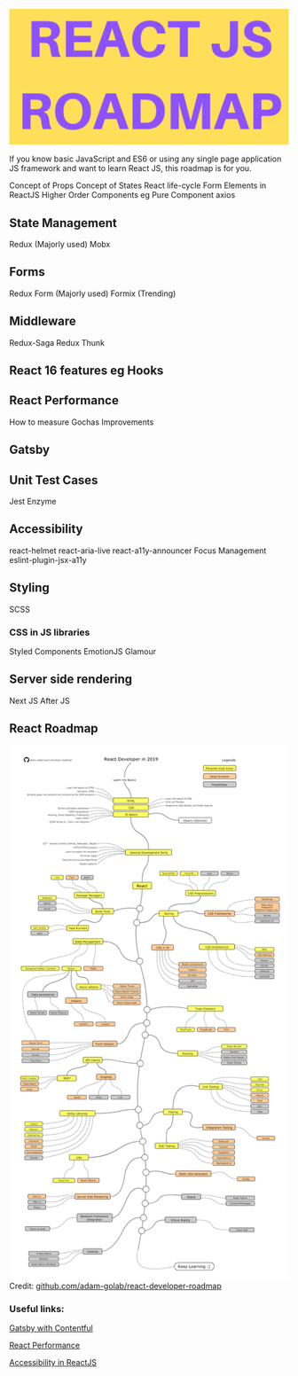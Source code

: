 ![alt text](https://github.com/balramsinghindia/reactjs-roadmap/blob/master/REACT%20ROADMAP%20(1)%20(1)%20(1).png?raw=true)

If you know basic JavaScript and ES6 or using any single page application JS framework and want to learn React JS, this roadmap is for you.


Concept of Props
Concept of States
React life-cycle
Form Elements in ReactJS
Higher Order Components eg Pure Component
axios

## State Management
Redux (Majorly used)
Mobx

## Forms
Redux Form (Majorly used)
Formix (Trending)

## Middleware
Redux-Saga
Redux Thunk

## React 16 features eg Hooks

## React Performance
How to measure
Gochas
Improvements

## Gatsby

## Unit Test Cases
Jest 
Enzyme

## Accessibility
react-helmet
react-aria-live
react-a11y-announcer
Focus Management
eslint-plugin-jsx-a11y

## Styling
SCSS
### CSS in JS libraries
Styled Components
EmotionJS
Glamour

## Server side rendering
Next JS
After JS

## React Roadmap

![alt text](https://github.com/balramsinghindia/reactjs-roadmap/blob/master/roadmap.png?raw=true)
Credit: [github.com/adam-golab/react-developer-roadmap](github.com/adam-golab/react-developer-roadmap)



### Useful links:
[Gatsby with Contentful](#https://slides.com/balramsingh/gatsby-with-contentful/#/)

[React Performance](https://slides.com/balramsingh/react-performace#/)

[Accessibility in ReactJS](https://github.com/balramsinghindia/creating-accessible-websites-in-react16)
